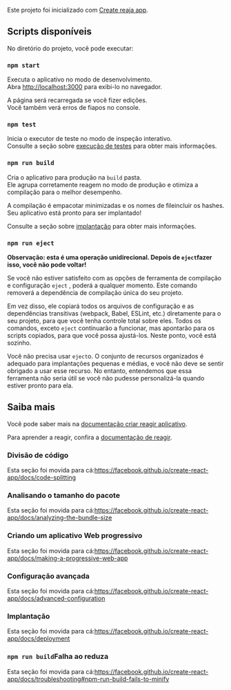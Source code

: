 Este projeto foi inicializado com [Create reaja app](https://github.com/facebook/create-react-app).

## <a name="available-scripts"></a>Scripts disponíveis

No diretório do projeto, você pode executar:

### `npm start`

Executa o aplicativo no modo de desenvolvimento.<br />
Abra [http://localhost:3000](http://localhost:3000) para exibi-lo no navegador.

A página será recarregada se você fizer edições.<br />
Você também verá erros de fiapos no console.

### `npm test`

Inicia o executor de teste no modo de inspeção interativo.<br />
Consulte a seção sobre [execução de testes](https://facebook.github.io/create-react-app/docs/running-tests) para obter mais informações.

### `npm run build`

Cria o aplicativo para produção na `build` pasta.<br />
Ele agrupa corretamente reagem no modo de produção e otimiza a compilação para o melhor desempenho.

A compilação é empacotar minimizadas e os nomes de fileincluir os hashes.<br />
Seu aplicativo está pronto para ser implantado!

Consulte a seção sobre [implantação](https://facebook.github.io/create-react-app/docs/deployment) para obter mais informações.

### `npm run eject`

**Observação: esta é uma operação unidirecional. Depois de `eject`fazer isso, você não pode voltar!**

Se você não estiver satisfeito com as opções de ferramenta de compilação e configuração `eject` , poderá a qualquer momento. Este comando removerá a dependência de compilação única do seu projeto.

Em vez disso, ele copiará todos os arquivos de configuração e as dependências transitivas (webpack, Babel, ESLint, etc.) diretamente para o seu projeto, para que você tenha controle total sobre eles. Todos os comandos, exceto `eject` continuarão a funcionar, mas apontarão para os scripts copiados, para que você possa ajustá-los. Neste ponto, você está sozinho.

Você não precisa usar `eject`o. O conjunto de recursos organizados é adequado para implantações pequenas e médias, e você não deve se sentir obrigado a usar esse recurso. No entanto, entendemos que essa ferramenta não seria útil se você não pudesse personalizá-la quando estiver pronto para ela.

## <a name="learn-more"></a>Saiba mais

Você pode saber mais na [documentação criar reagir aplicativo](https://facebook.github.io/create-react-app/docs/getting-started).

Para aprender a reagir, confira a [documentação de reagir](https://reactjs.org/).

### <a name="code-splitting"></a>Divisão de código

Esta seção foi movida para cá:https://facebook.github.io/create-react-app/docs/code-splitting

### <a name="analyzing-the-bundle-size"></a>Analisando o tamanho do pacote

Esta seção foi movida para cá:https://facebook.github.io/create-react-app/docs/analyzing-the-bundle-size

### <a name="making-a-progressive-web-app"></a>Criando um aplicativo Web progressivo

Esta seção foi movida para cá:https://facebook.github.io/create-react-app/docs/making-a-progressive-web-app

### <a name="advanced-configuration"></a>Configuração avançada

Esta seção foi movida para cá:https://facebook.github.io/create-react-app/docs/advanced-configuration

### <a name="deployment"></a>Implantação

Esta seção foi movida para cá:https://facebook.github.io/create-react-app/docs/deployment

### <a name="npm-run-build-fails-to-minify"></a>`npm run build`Falha ao reduza

Esta seção foi movida para cá:https://facebook.github.io/create-react-app/docs/troubleshooting#npm-run-build-fails-to-minify
